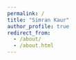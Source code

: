 ```yaml
---
permalink: /
title: "Simran Kaur"
author_profile: true
redirect_from: 
  - /about/
  - /about.html
---
```


